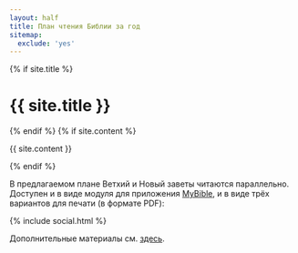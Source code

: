 ```yaml
---
layout: half
title: План чтения Библии за год
sitemap:
  exclude: 'yes'
---
```

{% if site.title %}
<h1 class="pageTitle">{{ site.title }}</h1>
{% endif %}
{% if site.content %}
<p class="pageContent">{{ site.content }}</p>
{% endif %}
<p class="pageContent">В предлагаемом плане Ветхий и Новый заветы читаются параллельно. Доступен и в виде модуля для приложения <a href="https://mybible.zone" title="сайт приложения MyBible">MyBible</a>, и в виде трёх вариантов для печати (в формате PDF):</p>
{% include social.html %}
<p class="pageContent">Дополнительные материалы см. <a href="https://github.com/novchurch/plan" title="Хранилище исходных кодов сайта">здесь</a>.</p>
